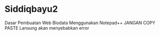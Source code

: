 # Siddiqbayu2
Dasar Pembuatan Web Biodata Menggunakan Notepad++
JANGAN COPY PASTE Lansung akan menyebabkan error
